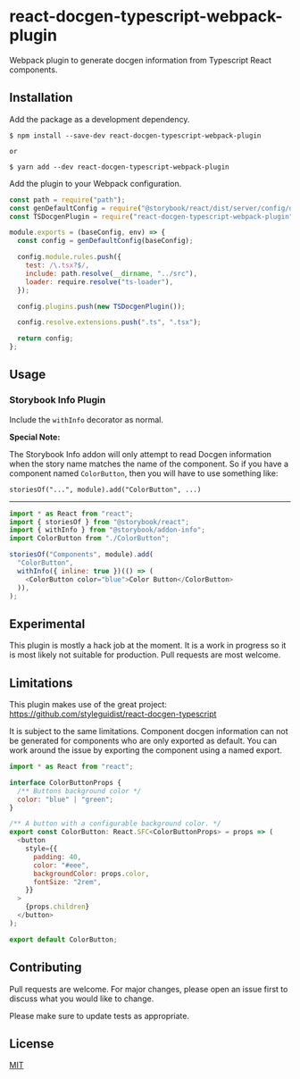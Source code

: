 # react-docgen-typescript-webpack-plugin

Webpack plugin to generate docgen information from Typescript React components.

## Installation

Add the package as a development dependency.

```shell
$ npm install --save-dev react-docgen-typescript-webpack-plugin

or

$ yarn add --dev react-docgen-typescript-webpack-plugin
```

Add the plugin to your Webpack configuration.

```javascript
const path = require("path");
const genDefaultConfig = require("@storybook/react/dist/server/config/defaults/webpack.config.js");
const TSDocgenPlugin = require("react-docgen-typescript-webpack-plugin");

module.exports = (baseConfig, env) => {
  const config = genDefaultConfig(baseConfig);

  config.module.rules.push({
    test: /\.tsx?$/,
    include: path.resolve(__dirname, "../src"),
    loader: require.resolve("ts-loader"),
  });

  config.plugins.push(new TSDocgenPlugin());

  config.resolve.extensions.push(".ts", ".tsx");

  return config;
};
```

## Usage

### Storybook Info Plugin

Include the `withInfo` decorator as normal.

**Special Note:**

The Storybook Info addon will only attempt to read Docgen information when the
story name matches the name of the component. So if you have a component named
`ColorButton`, then you will have to use something like:

`storiesOf("...", module).add("ColorButton", ...)`

---

```javascript
import * as React from "react";
import { storiesOf } from "@storybook/react";
import { withInfo } from "@storybook/addon-info";
import ColorButton from "./ColorButton";

storiesOf("Components", module).add(
  "ColorButton",
  withInfo({ inline: true })(() => (
    <ColorButton color="blue">Color Button</ColorButton>
  )),
);
```

## Experimental

This plugin is mostly a hack job at the moment. It is a work in progress so it
is most likely not suitable for production. Pull requests are most welcome.

## Limitations

This plugin makes use of the great project:
https://github.com/styleguidist/react-docgen-typescript

It is subject to the same limitations. Component docgen information can not be
generated for components who are only exported as default. You can work around
the issue by exporting the component using a named export.

```javascript
import * as React from "react";

interface ColorButtonProps {
  /** Buttons background color */
  color: "blue" | "green";
}

/** A button with a configurable background color. */
export const ColorButton: React.SFC<ColorButtonProps> = props => (
  <button
    style={{
      padding: 40,
      color: "#eee",
      backgroundColor: props.color,
      fontSize: "2rem",
    }}
  >
    {props.children}
  </button>
);

export default ColorButton;
```

## Contributing

Pull requests are welcome. For major changes, please open an issue first to discuss what you would like to change.

Please make sure to update tests as appropriate.

## License

[MIT](https://choosealicense.com/licenses/mit/)
